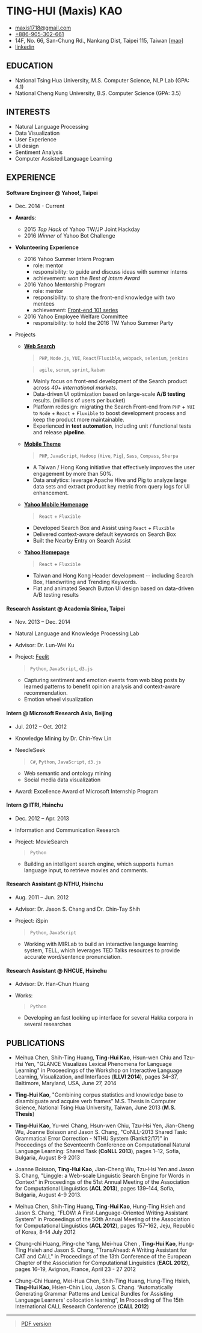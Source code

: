 
# TING-HUI (Maxis) KAO 

* maxis1718@gmail.com 
* [+886-905-302-661](tel:+886-905-302-661)
* 14F, No. 66, San-Chung Rd., Nankang Dist, Taipei 115, Taiwan [[map](https://goo.gl/dl1fK6)]
* [linkedin](https://www.linkedin.com/in/maxiskao)

## EDUCATION
* National Tsing Hua University, M.S. Computer Science, NLP Lab (GPA: 4.1)
* National Cheng Kung University, B.S. Computer Science (GPA: 3.5)

## INTERESTS
* Natural Language Processing 
* Data Visualization
* User Experience 
* UI design
* Sentiment Analysis
* Computer Assisted Language Learning

## EXPERIENCE

#### Software Engineer @ Yahoo!, Taipei
- Dec. 2014 - Current

- **Awards**:
  - 2015 *Top Hack* of Yahoo TW/JP Joint Hackday
  - 2016 *Winner* of Yahoo Bot Challenge

- **Volunteering Experience**
  - 2016 Yahoo Summer Intern Program
    - role: mentor
    - responsibility: to guide and discuss ideas with summer interns
    - achievement: won the *Best of Intern Award*
  - 2016 Yahoo Mentorship Program
    - role: mentor
    - responsibility: to share the front-end knowledge with two mentees
    - achievement: [Front-end 101 series](http://www.slideshare.net/maxiskao/frontend-101-javascript-oop)
  - 2016 Yahoo Employee Welfare Committee
    - responsibility: to hold the 2016 TW Yahoo Summer Party

- Projects
  - [**Web Search**](https://tw.search.yahoo.com/search?p=maxiskao)
    > `PHP`, `Node.js`, `YUI`, `React`/`Fluxible`, `webpack`, `selenium`, `jenkins`
    
    > `agile`, `scrum`, `sprint`, `kaban`
    - Mainly focus on front-end development of the Search product across *40+ international markets*.
    - Data-driven UI optimization based on large-scale **A/B testing** results. (millions of users per bucket)
    - Platform redesign: migrating the Search Front-end from `PHP` + `YUI` to `Node` + `React` + `Fluxible` to boost development process and keep the product more maintainable.
    - Experienced in **test automation**, including unit / functional tests and release **pipeline**.

  - [**Mobile Theme**](http://yahoosearchtheme.tumblr.com/)
    > `PHP`, `JavaScript`, `Hadoop` (`Hive`, `Pig`), `Sass`, `Compass`, `Sherpa`
    - A Taiwan / Hong Kong initiative that effectively improves the user engagement by more than 50%.
    - Data analytics: leverage Apache Hive and Pig to analyze large data sets and extract product key metric from query logs for UI enhancement.

  - [**Yahoo Mobile Homepage**](https://tw.mobi.yahoo.com)
    > `React` + `Fluxible`
    - Developed Search Box and Assist using `React` + `Fluxible`
    - Delivered context-aware default keywords on Search Box
    - Built the Nearby Entry on Search Assist

  - [**Yahoo Homepage**](https://tw.yahoo.com)
    > `React` + `Fluxible`
    - Taiwan and Hong Kong Header development -- including Search Box, Handwriting and Trending Keywords.
    - Flat and animated Search Button UI design based on data-driven A/B testing results

#### Research Assistant @ Academia Sinica, Taipei
- Nov. 2013 – Dec. 2014
- Natural Language and Knowledge Processing Lab
- Advisor: Dr. Lun-Wei Ku
- Project: [Feelit](http://doraemon.iis.sinica.edu.tw/feelit/)

  > `Python`, `JavaScript`, `d3.js`

  - Capturing sentiment and emotion events from web blog posts by learned patterns to benefit opinion analysis and context-aware recommendation.
  - Emotion wheel visualization

#### Intern @ Microsoft Research Asia, Beijing
- Jul. 2012 – Oct. 2012
- Knowledge Mining by Dr. Chin-Yew Lin
- NeedleSeek

  > `C#`, `Python`, `JavaScript`, `d3.js`
  
  -	Web semantic and ontology mining
  -	Social media data visualization
- Award: Excellence Award of Microsoft Internship Program

#### Intern @ ITRI, Hsinchu
- Dec. 2012 – Apr. 2013
- Information and Communication Research
- Project: MovieSearch

  > `Python`
  
  - Building an intelligent search engine, which supports human language input, to retrieve movies and comments.

#### Research Assistant @ NTHU, Hsinchu
- Aug. 2011 – Jun. 2012
- Advisor: Dr. Jason S. Chang and Dr. Chin-Tay Shih
- Project: iSpin

  > `Python`, `JavaScript`
  
  - Working with MIRLab to build an interactive language learning system, TELL, which leverages TED Talks resources to provide accurate word/sentence pronunciation.

#### Research Assistant @ NHCUE, Hsinchu
- Advisor: Dr. Han-Chun Huang
- Works: 

  > `Python`
  
  - Developing an fast looking up interface for several Hakka corpora in several researches

## PUBLICATIONS

* Meihua Chen, Shih-Ting Huang, **Ting-Hui Kao**, Hsun-wen Chiu and Tzu-Hsi Yen, "GLANCE Visualizes Lexical Phenomena for Language Learning" in Proceedings of the Workshop on Interactive Language Learning, Visualization, and Interfaces (**ILLVI 2014**), pages 34–37, Baltimore, Maryland, USA, June 27, 2014

* **Ting-Hui Kao**, "Combining corpus statistics and knowledge base to disambiguate and acquire verb frames" M.S. Thesis in Computer Science, National Tsing Hua University, Taiwan, June 2013 (**M.S. Thesis**)

* **Ting-Hui Kao**, Yu-wei Chang, Hsun-wen Chiu, Tzu-Hsi Yen, Jian-Cheng Wu, Joanne Boisson and Jason S. Chang, "CoNLL-2013 Shared Task: Grammatical Error Correction - NTHU System (Rank#2/17)" in Proceedings of the Seventeenth Conference on Computational Natural Language Learning: Shared Task (**CoNLL 2013**), pages 1–12, Sofia, Bulgaria, August 8-9 2013

* Joanne Boisson, **Ting-Hui Kao**, Jian-Cheng Wu, Tzu-Hsi Yen and Jason S. Chang, "Linggle: a Web-scale Linguistic Search Engine for Words in Context" in Proceedings of the 51st Annual Meeting of the Association for Computational Linguistics (**ACL 2013**), pages 139–144, Sofia, Bulgaria, August 4-9 2013.

* Meihua Chen, Shih-Ting Huang, **Ting-Hui Kao**, Hung-Ting Hsieh and Jason S. Chang, "FLOW: A First-Language-Oriented Writing Assistant System" in Proceedings of the 50th Annual Meeting of the Association for Computational Linguistics (**ACL 2012**), pages 157–162, Jeju, Republic of Korea, 8-14 July 2012

* Chung-chi Huang, Ping-che Yang, Mei-hua Chen , **Ting-Hui Kao**, Hung-Ting Hsieh and Jason S. Chang, "TransAhead: A Writing Assistant for CAT and CALL" in Proceedings of the 13th Conference of the European Chapter of the Association for Computational Linguistics (**EACL 2012**), pages 16–19, Avignon, France, April 23 - 27 2012

* Chung-Chi Huang, Mei-Hua Chen, Shih-Ting Huang, Hung-Ting Hsieh, **Ting-Hui Kao**, Hsien-Chin Liou, Jason S. Chang. “Automatically Generating Grammar Patterns and Lexical Bundles for Assisting Language Learners' collocation learning”, In Proceeding of The 15th International CALL Research Conference (**CALL 2012**)


---

> [PDF version](http://maxis1718.github.io/static/files/Maxis-CV-with-pubs.pdf)
